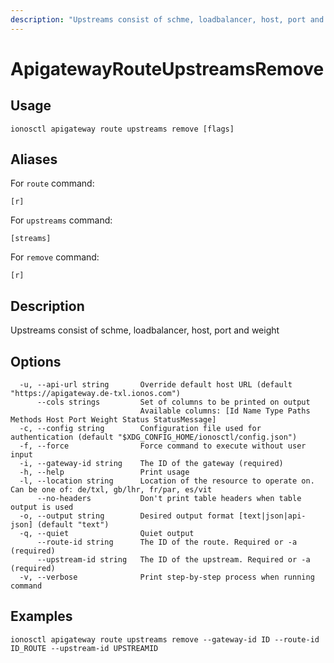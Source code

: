 ```yaml
---
description: "Upstreams consist of schme, loadbalancer, host, port and weight"
---
```


# ApigatewayRouteUpstreamsRemove

## Usage

```text
ionosctl apigateway route upstreams remove [flags]
```

## Aliases

For `route` command:

```text
[r]
```

For `upstreams` command:

```text
[streams]
```

For `remove` command:

```text
[r]
```

## Description

Upstreams consist of schme, loadbalancer, host, port and weight

## Options

```text
  -u, --api-url string       Override default host URL (default "https://apigateway.de-txl.ionos.com")
      --cols strings         Set of columns to be printed on output 
                             Available columns: [Id Name Type Paths Methods Host Port Weight Status StatusMessage]
  -c, --config string        Configuration file used for authentication (default "$XDG_CONFIG_HOME/ionosctl/config.json")
  -f, --force                Force command to execute without user input
  -i, --gateway-id string    The ID of the gateway (required)
  -h, --help                 Print usage
  -l, --location string      Location of the resource to operate on. Can be one of: de/txl, gb/lhr, fr/par, es/vit
      --no-headers           Don't print table headers when table output is used
  -o, --output string        Desired output format [text|json|api-json] (default "text")
  -q, --quiet                Quiet output
      --route-id string      The ID of the route. Required or -a (required)
      --upstream-id string   The ID of the upstream. Required or -a (required)
  -v, --verbose              Print step-by-step process when running command
```

## Examples

```text
ionosctl apigateway route upstreams remove --gateway-id ID --route-id ID_ROUTE --upstream-id UPSTREAMID
```


